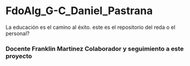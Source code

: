 # FdoAlg_G-C_Daniel_Pastrana
La educación es el camino al éxito.
este es el repositorio del reda o el personal?
### Docente Franklin Martinez  Colaborador y seguimiento a este proyecto
